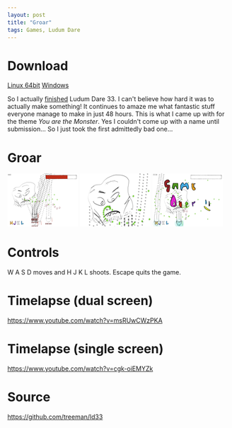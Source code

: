 ```yaml
---
layout: post
title: "Groar"
tags: Games, Ludum Dare
---
```


# Download

[Linux 64bit](https://s3-eu-west-1.amazonaws.com/jonashietala-files/groar.tar.gz)
[Windows](https://s3-eu-west-1.amazonaws.com/jonashietala-files/groar.zip)

So I actually [finished][ld] Ludum Dare 33.  I can't believe how hard it was to actually make something! It continues to amaze me what fantastic stuff everyone manage to make in just 48 hours. This is what I came up with for the theme *You are the Monster*. Yes I couldn't come up with a name until submission... So I just took the first admittedly bad one...

# Groar

![](/images/ld33/thumb1.png) ![](/images/ld33/thumb2.png) ![](/images/ld33/thumb3.png)

# Controls

W A S D moves and H J K L shoots. Escape quits the game.

# Timelapse (dual screen)


https://www.youtube.com/watch?v=msRUwCWzPKA

# Timelapse (single screen)


https://www.youtube.com/watch?v=cgk-oiEMYZk

# Source

<https://github.com/treeman/ld33>

[ld]: http://ludumdare.com/compo/ludum-dare-33/?action=preview&uid=1895
